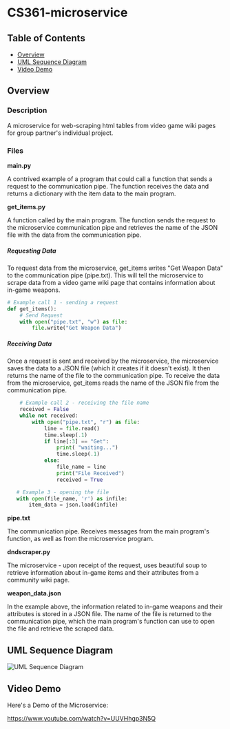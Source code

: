 # CS361-microservice

## Table of Contents
* [Overview](#Overview)
* [UML Sequence Diagram](#UML-Sequence-Diagram)
* [Video Demo](#Video-Demo)

## Overview
### Description
A microservice for web-scraping html tables from video game wiki pages for group partner's individual project.

### Files
**main.py**

A contrived example of a program that could call a function that sends a request to the communication pipe. The function receives the data and returns a dictionary with the item data to the main program.

**get_items.py**

A function called by the main program. The function sends the request to the microservice communication pipe and retrieves the name of the JSON file with the data from the communication pipe.  

##### Requesting Data

To request data from the microservice, get_items writes "Get Weapon Data" to the communication pipe (pipe.txt). This will tell the microservice to scrape data from a video game wiki page that contains information about in-game weapons.  

```python
# Example call 1 - sending a request
def get_items():
    # Send Request
    with open("pipe.txt", "w") as file:
        file.write("Get Weapon Data")

```

##### Receiving Data

Once a request is sent and received by the microservice, the microservice saves the data to a JSON file (which it creates if it doesn't exist). It then returns the name of the file to the communication pipe. To receive the data from the microservice, get_items reads the name of the JSON file from the communication pipe.

```python
    # Example call 2 - receiving the file name
    received = False
    while not received:
        with open("pipe.txt", "r") as file:
            line = file.read()
            time.sleep(.1)
            if line[:3] == "Get":
                print( "waiting...")
                time.sleep(.1)
            else:
                file_name = line
                print("File Received")
                received = True

```

```python
   # Example 3 - opening the file
   with open(file_name, 'r') as infile:
       item_data = json.load(infile)
```

**pipe.txt**

The communication pipe. Receives messages from the main program's function, as well as from the microservice program.

**dndscraper.py**

The microservice - upon receipt of the request, uses beautiful soup to retrieve information about in-game items and their attributes from a community wiki page. 

**weapon_data.json**

In the example above, the information related to in-game weapons and their attributes is stored in a JSON file. The name of the file is returned to the communication pipe, which the main program's function can use to open the file and retrieve the scraped data. 

## UML Sequence Diagram

![UML Sequence Diagram](https://user-images.githubusercontent.com/81477294/178848321-e4e2024f-4c7d-4972-98db-eead32ef9f0f.png)

## Video Demo
Here's a Demo of the Microservice:

<https://www.youtube.com/watch?v=UUVHhgp3N5Q>
